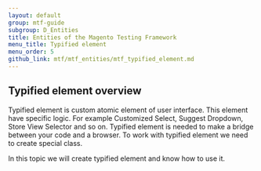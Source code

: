 ```yaml
---
layout: default
group: mtf-guide
subgroup: D_Entities
title: Entities of the Magento Testing Framework
menu_title: Typified element
menu_order: 5
github_link: mtf/mtf_entities/mtf_typified_element.md
---
```


<h2 id=`mtf_typified-element_overview`>Typified element overview</h2>

Typified element is custom atomic element of user interface.
This element have specific logic.
For example Customized Select, Suggest Dropdown, Store View Selector and so on.
Typified element is needed to make a bridge between your code and a browser.
To work with typified element we need to create special class.

In this topic we will create typified element and know how to use it.